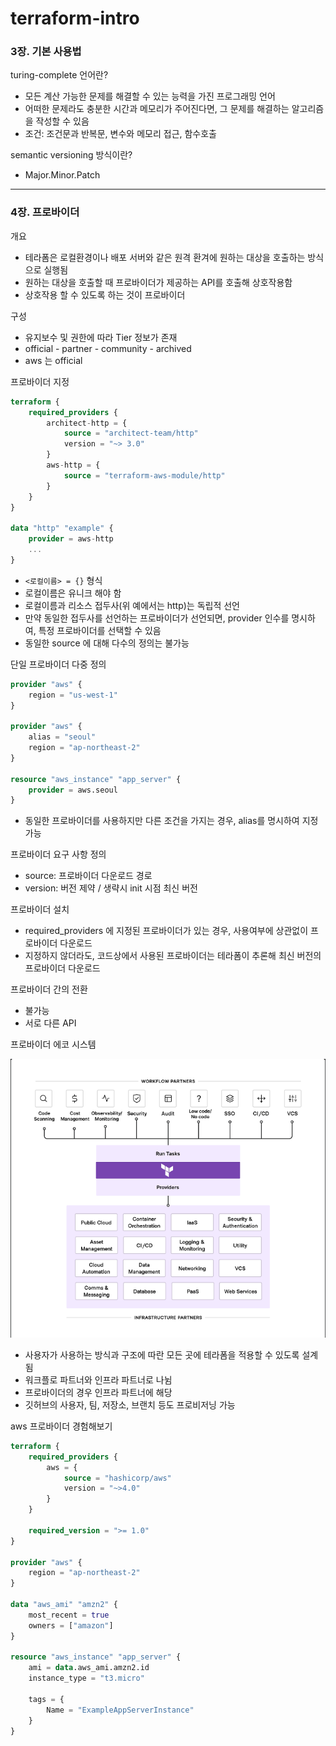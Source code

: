 # terraform-intro

### 3장. 기본 사용법
turing-complete 언어란?  
- 모든 계산 가능한 문제를 해결할 수 있는 능력을 가진 프로그래밍 언어  
- 어떠한 문제라도 충분한 시간과 메모리가 주어진다면, 그 문제를 해결하는 알고리즘을 작성할 수 있음   
- 조건: 조건문과 반복문, 변수와 메모리 접근, 함수호출  

semantic versioning 방식이란?  
- Major.Minor.Patch 

---

### 4장. 프로바이더

개요
- 테라폼은 로컬환경이나 배포 서버와 같은 원격 환겨에 원하는 대상을 호출하는 방식으로 실행됨
- 원하는 대상을 호출할 때 프로바이더가 제공하는 API를 호출해 상호작용함
- 상호작용 할 수 있도록 하는 것이 프로바이더


구성
- 유지보수 및 권한에 따라 Tier 정보가 존재
- official - partner - community - archived
- aws 는 official


프로바이더 지정
```tf
terraform {
    required_providers {
        architect-http = {
            source = "architect-team/http"
            version = "~> 3.0"
        }
        aws-http = {
            source = "terraform-aws-module/http"
        }
    }
}

data "http" "example" {
    provider = aws-http
    ...
}
```
- `<로컬이름> = {}` 형식
- 로컬이름은 유니크 해야 함
- 로컬이름과 리소스 접두사(위 예에서는 http)는 독립적 선언
- 만약 동일한 접두사를 선언하는 프로바이더가 선언되면, provider 인수를 명시하여, 특정 프로바이더를 선택할 수 있음
- 동일한 source 에 대해 다수의 정의는 불가능




단일 프로바이더 다중 정의
```tf
provider "aws" {
    region = "us-west-1"
}

provider "aws" {
    alias = "seoul"
    region = "ap-northeast-2"
}

resource "aws_instance" "app_server" {
    provider = aws.seoul
}

```
- 동일한 프로바이더를 사용하지만 다른 조건을 가지는 경우, alias를 명시하여 지정 가능


프로바이더 요구 사항 정의
- source: 프로바이더 다운로드 경로
- version: 버전 제약 / 생략시 init 시점 최신 버전


프로바이더 설치
- required_providers 에 지정된 프로바이더가 있는 경우, 사용여부에 상관없이 프로바이더 다운로드
- 지정하지 않더라도, 코드상에서 사용된 프로바이더는 테라폼이 추론해 최신 버전의 프로바이더 다운로드

프로바이더 간의 전환
- 불가능
- 서로 다른 API

프로바이더 에코 시스템

![alt text](img/provider-echo-system.png)
- 사용자가 사용하는 방식과 구조에 따란 모든 곳에 테라폼을 적용할 수 있도록 설계 됨
- 워크플로 파트너와 인프라 파트너로 나뉨
- 프로바이더의 경우 인프라 파트너에 해당
- 깃허브의 사용자, 팀, 저장소, 브랜치 등도 프로비저닝 가능

aws 프로바이더 경험해보기
```tf
terraform {
    required_providers {
        aws = {
            source = "hashicorp/aws"
            version = "~>4.0"
        }
    }

    required_version = ">= 1.0"
}

provider "aws" {
    region = "ap-northeast-2"
}

data "aws_ami" "amzn2" {
    most_recent = true
    owners = ["amazon"]
}

resource "aws_instance" "app_server" {
    ami = data.aws_ami.amzn2.id
    instance_type = "t3.micro"

    tags = {
        Name = "ExampleAppServerInstance"
    }
}

```